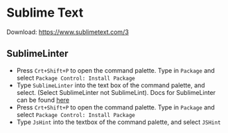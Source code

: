 # Sublime Text

Download: <https://www.sublimetext.com/3>

## SublimeLinter

- Press `Crt+Shift+P` to open the command palette. Type in `Package` and select `Package Control: Install Package`
- Type `SublimeLinter` into the text box of the command palette, and select. (Select SublimeLinter not SublimeLint). Docs for SublimeLinter can be found [here](http://www.sublimelinter.com)
- Press `Crt+Shift+P` to open the command palette. Type in `Package` and select `Package Control: Install Package`
- Type `JsHint` into the textbox of the command palette, and select `JSHint`

